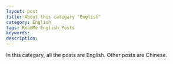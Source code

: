 ```yaml
---
layout: post
title: About this categary "English"
category: English 
tags: ReadMe English_Posts
keywords:            
description: 
---
```


In this categary, all the posts are English. Other posts are Chinese.
